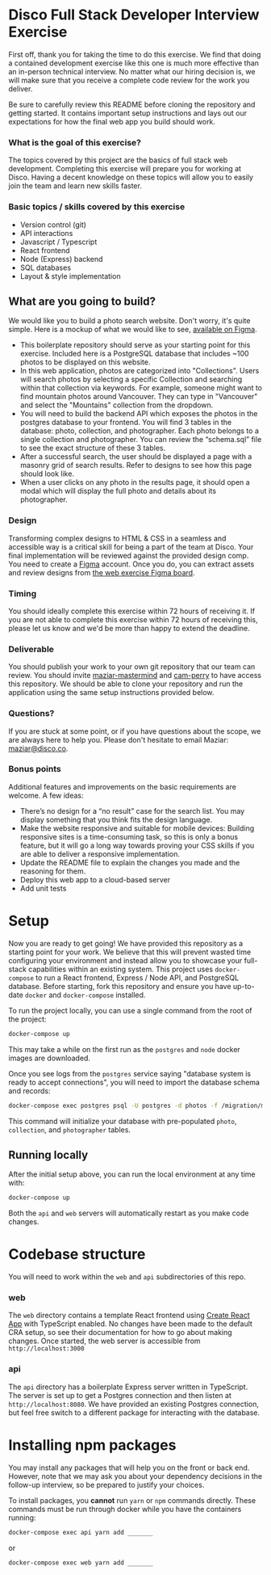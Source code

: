 # Disco Full Stack Developer Interview Exercise

First off, thank you for taking the time to do this exercise. We find that doing a contained development exercise like this one is much more effective than an in-person technical interview. No matter what our hiring decision is, we will make sure that you receive a complete code review for the work you deliver.

Be sure to carefully review this README before cloning the repository and getting started. It contains important setup instructions and lays out our expectations for how the final web app you build should work.

### What is the goal of this exercise?

The topics covered by this project are the basics of full stack web development. Completing this exercise will prepare you for working at Disco. Having a decent knowledge on these topics will allow you to easily join the team and learn new skills faster.

### Basic topics / skills covered by this exercise

- Version control (git)
- API interactions
- Javascript / Typescript
- React frontend
- Node (Express) backend
- SQL databases
- Layout & style implementation

## What are you going to build?

We would like you to build a photo search website. Don't worry, it's quite simple. Here is a mockup of what we would like to see, [available on Figma](https://www.figma.com/file/wOUpro9PbQVJCd2capMz4j/Disco-Web-Exercise).

- This boilerplate repository should serve as your starting point for this exercise. Included here is a PostgreSQL database that includes ~100 photos to be displayed on this website.
- In this web application, photos are categorized into "Collections". Users will search photos by selecting a specific Collection and searching within that collection via keywords. For example, someone might want to find mountain photos around Vancouver. They can type in "Vancouver" and select the "Mountains" collection from the dropdown.
- You will need to build the backend API which exposes the photos in the postgres database to your frontend. You will find 3 tables in the database: photo, collection, and photographer. Each photo belongs to a single collection and photographer. You can review the “schema.sql” file to see the exact structure of these 3 tables.
- After a successful search, the user should be displayed a page with a masonry grid of search results. Refer to designs to see how this page should look like.
- When a user clicks on any photo in the results page, it should open a modal which will display the full photo and details about its photographer.

### Design

Transforming complex designs to HTML & CSS in a seamless and accessible way is a critical skill for being a part of the team at Disco. Your final implementation will be reviewed against the provided design comp. You need to create a [Figma](https://www.figma.com/) account. Once you do, you can extract assets and review designs from [the web exercise Figma board](https://www.figma.com/file/wOUpro9PbQVJCd2capMz4j/Disco-Web-Exercise).

### Timing

You should ideally complete this exercise within 72 hours of receiving it. If you are not able to complete this exercise within 72 hours of receiving this, please let us know and we'd be more than happy to extend the deadline.

### Deliverable

You should publish your work to your own git repository that our team can review. You should invite [maziar-mastermind](https://github.com/maziar-mastermind) and [cam-perry](https://github.com/cam-perry) to have access this repository. We should be able to clone your repository and run the application using the same setup instructions provided below.

### Questions?

If you are stuck at some point, or if you have questions about the scope, we are always here to help you. Please don't hesitate to email Maziar: maziar@disco.co.

### Bonus points

Additional features and improvements on the basic requirements are welcome. A few ideas:

- There’s no design for a “no result” case for the search list. You may display something that you think fits the design language.
- Make the website responsive and suitable for mobile devices: Building responsive sites is a time-consuming task, so this is only a bonus feature, but it will go a long way towards proving your CSS skills if you are able to deliver a responsive implementation.
- Update the README file to explain the changes you made and the reasoning for them.
- Deploy this web app to a cloud-based server
- Add unit tests

# Setup

Now you are ready to get going! We have provided this repository as a starting point for your work. We believe that this will prevent wasted time configuring your environment and instead allow you to showcase your full-stack capabilities within an existing system. This project uses `docker-compose` to run a React frontend, Express / Node API, and PostgreSQL database. Before starting, fork this repository and ensure you have up-to-date `docker` and `docker-compose` installed.

To run the project locally, you can use a single command from the root of the project:

```bash
docker-compose up
```

This may take a while on the first run as the `postgres` and `node` docker images are downloaded.

Once you see logs from the `postgres` service saying "database system is ready to accept connections", you will need to import the database schema and records:

```bash
docker-compose exec postgres psql -U postgres -d photos -f /migration/migration.sql
```

This command will initialize your database with pre-populated `photo`, `collection`, and `photographer` tables.

## Running locally

After the initial setup above, you can run the local environment at any time with:

```bash
docker-compose up
```

Both the `api` and `web` servers will automatically restart as you make code changes.

# Codebase structure

You will need to work within the `web` and `api` subdirectories of this repo.

### web

The `web` directory contains a template React frontend using [Create React App](https://create-react-app.dev/docs/getting-started/) with TypeScript enabled. No changes have been made to the default CRA setup, so see their documentation for how to go about making changes. Once started, the web server is accessible from `http://localhost:3000`

### api

The `api` directory has a boilerplate Express server written in TypeScript. The server is set up to get a Postgres connection and then listen at `http://localhost:8080`. We have provided an existing Postgres connection, but feel free switch to a different package for interacting with the database.

# Installing npm packages

You may install any packages that will help you on the front or back end. However, note that we may ask you about your dependency decisions in the follow-up interview, so be prepared to justify your choices.

To install packages, you **cannot** run `yarn` or `npm` commands directly. These commands must be run through docker while you have the containers running:

```bash
docker-compose exec api yarn add _______
```

or

```bash
docker-compose exec web yarn add _______
```
